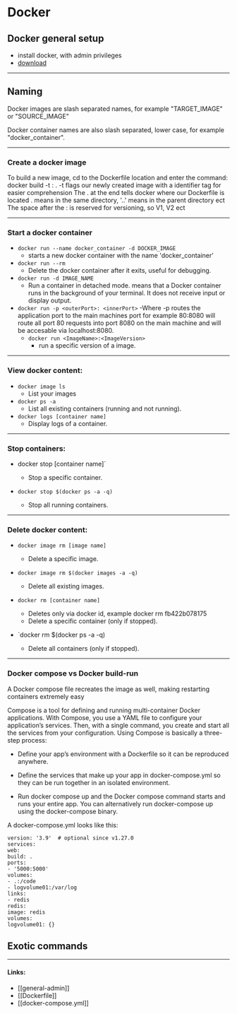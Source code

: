 # Docker
## Docker general setup
- install docker, with admin privileges
- [download](https://docs.docker.com/get-docker/)

***
## Naming
 Docker images are slash separated names, for example "TARGET_IMAGE" or "SOURCE_IMAGE"

Docker container names are also slash separated, lower case, for example "docker_container". 

***

### Create a docker image
To build a new image, cd to the Dockerfile location and enter the command: docker build -t <ImageName>:<Version> .
-t flags our newly created image with a identifier tag for easier comprehension
The . at the end tells docker where our Dockerfile is located . means in the same directory, '..' means in the parent directory ect
The space after the : is reserved for versioning, so V1, V2 ect

***


### Start a docker container
- `docker run --name docker_container -d DOCKER_IMAGE`
    - starts a new docker container with the name 'docker_container'
- `docker run --rm`
    - Delete the docker container after it exits, useful for debugging.
- `docker run -d IMAGE_NAME`
    - Run a container in detached mode. means that a Docker container runs in the background of your terminal. It does not receive input or display output.
- `docker run -p <outerPort>: <innerPort>`
  -Where -p routes the application port to the main machines port for example 80:8080 will route all port 80 requests into port 8080 on the main machine and will
  be accesable via localhost:8080.
    - `docker run <ImageName>:<ImageVersion>`
        - run a specific version of a image.




***
### View docker content:

- `docker image ls`
    - List your images
- `docker ps -a`
    - List all existing containers (running and not running).
- `docker logs [container name]`
    - Display logs of a container.
***

### Stop containers:

- docker stop [container name]`
    - Stop a specific container.

- `docker stop $(docker ps -a -q)`
    - Stop all running containers.
***
### Delete docker content:

- `docker image rm [image name]`
    - Delete a specific image.
    
- `docker image rm $(docker images -a -q)`
    - Delete all existing images.

- `docker rm [container name]`
    - Deletes only via docker id, example docker rm fb422b078175
    - Delete a specific container (only if stopped).

- `docker rm $(docker ps -a -q)
    - Delete all containers (only if stopped).
***
### Docker compose vs Docker build-run

A Docker compose file recreates the image as well, making restarting containers extremely easy

Compose is a tool for defining and running multi-container Docker applications. With Compose, you use a YAML file to configure your application’s services. Then, with a single command, you create and start all the services from your configuration. 
Using Compose is basically a three-step process:

- Define your app’s environment with a Dockerfile so it can be reproduced anywhere.

- Define the services that make up your app in docker-compose.yml so they can be run together in an isolated environment.

- Run docker compose up and the Docker compose command starts and runs your entire app. You can alternatively run docker-compose up using the docker-compose binary.

A docker-compose.yml looks like this:

```
version: '3.9'  # optional since v1.27.0
services:
web:
build: .
ports:
- '5000:5000'
volumes:
- .:/code
- logvolume01:/var/log
links:
- redis
redis:
image: redis
volumes:
logvolume01: {}
```
## Exotic commands

***

#### Links:
- [[general-admin]]
- [[Dockerfile]]
- [[docker-compose.yml]]


